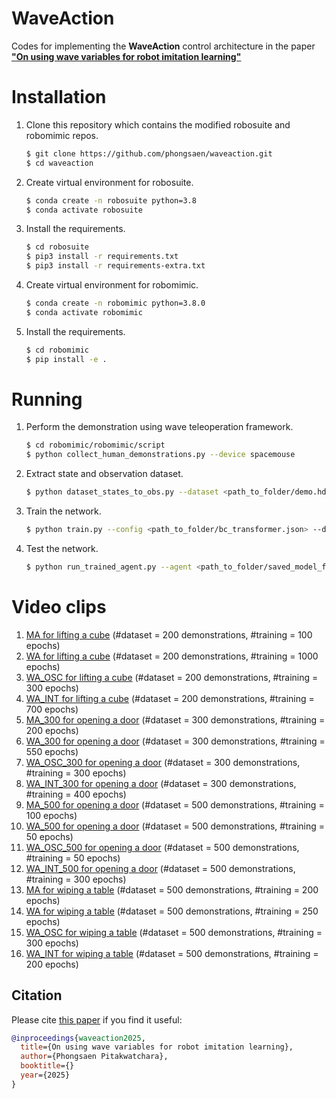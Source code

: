 # WaveAction
Codes for implementing the **WaveAction** control architecture in the paper **["On using wave variables for robot imitation learning"](https://github.com/phongsaen/waveaction/SMC2025.pdf)**

# Installation
1. Clone this repository which contains the modified robosuite and robomimic repos.
   ```sh 
   $ git clone https://github.com/phongsaen/waveaction.git
   $ cd waveaction
   ```
2. Create virtual environment for robosuite.
   ```sh
   $ conda create -n robosuite python=3.8
   $ conda activate robosuite
   ```
3. Install the requirements.
   ```sh
   $ cd robosuite
   $ pip3 install -r requirements.txt
   $ pip3 install -r requirements-extra.txt
   ```
4. Create virtual environment for robomimic.
   ```sh
   $ conda create -n robomimic python=3.8.0
   $ conda activate robomimic
   ```
5. Install the requirements.
   ```sh
   $ cd robomimic
   $ pip install -e .
   ```

# Running
1. Perform the demonstration using wave teleoperation framework.
   ```sh 
   $ cd robomimic/robomimic/script
   $ python collect_human_demonstrations.py --device spacemouse
   ```
2. Extract state and observation dataset.
   ```sh
   $ python dataset_states_to_obs.py --dataset <path_to_folder/demo.hdf5> --output_name low_dim.hdf5 --done_mode 2
   ```
3. Train the network.
   ```sh
   $ python train.py --config <path_to_folder/bc_transformer.json> --dataset <path_to_folder/low_dim.hdf5>
   ```
4. Test the network.
   ```sh
   $ python run_trained_agent.py --agent <path_to_folder/saved_model_file.pth> --n_rollouts 50 --horizon <network_steps_to_run> --seed <random_seed_number>
   ```

# Video clips
1. [MA for lifting a cube](https://github.com/phongsaen/waveaction/tree/main/videos/lift_pos.mp4) (#dataset = 200 demonstrations, #training = 100 epochs)
2. [WA for lifting a cube](https://github.com/phongsaen/waveaction/tree/main/videos/lift_wave.mp4) (#dataset = 200 demonstrations, #training = 1000 epochs)
3. [WA_OSC for lifting a cube](https://github.com/phongsaen/waveaction/tree/main/videos/lift_wave_osc.mp4) (#dataset = 200 demonstrations, #training = 300 epochs)
4. [WA_INT for lifting a cube](https://github.com/phongsaen/waveaction/tree/main/videos/lift_wave_int.mp4) (#dataset = 200 demonstrations, #training = 700 epochs)
5. [MA_300 for opening a door](https://github.com/phongsaen/waveaction/tree/main/videos/door_pos_300.mp4) (#dataset = 300 demonstrations, #training = 200 epochs)
6. [WA_300 for opening a door](https://github.com/phongsaen/waveaction/tree/main/videos/door_wave_300.mp4) (#dataset = 300 demonstrations, #training = 550 epochs)
7. [WA_OSC_300 for opening a door](https://github.com/phongsaen/waveaction/tree/main/videos/door_wave_osc_300.mp4) (#dataset = 300 demonstrations, #training = 300 epochs)
8. [WA_INT_300 for opening a door](https://github.com/phongsaen/waveaction/tree/main/videos/door_wave_int_300.mp4) (#dataset = 300 demonstrations, #training = 400 epochs)
9. [MA_500 for opening a door](https://github.com/phongsaen/waveaction/tree/main/videos/door_pos_500.mp4) (#dataset = 500 demonstrations, #training = 100 epochs)
10. [WA_500 for opening a door](https://github.com/phongsaen/waveaction/tree/main/videos/door_wave_500.mp4) (#dataset = 500 demonstrations, #training = 50 epochs)
11. [WA_OSC_500 for opening a door](https://github.com/phongsaen/waveaction/tree/main/videos/door_wave_osc_500.mp4) (#dataset = 500 demonstrations, #training = 50 epochs)
12. [WA_INT_500 for opening a door](https://github.com/phongsaen/waveaction/tree/main/videos/door_wave_int_500.mp4) (#dataset = 500 demonstrations, #training = 300 epochs)
13. [MA for wiping a table](https://github.com/phongsaen/waveaction/tree/main/videos/wipe_pos.mp4) (#dataset = 500 demonstrations, #training = 200 epochs)
14. [WA for wiping a table](https://github.com/phongsaen/waveaction/tree/main/videos/wipe_wave.mp4) (#dataset = 500 demonstrations, #training = 250 epochs)
15. [WA_OSC for wiping a table](https://github.com/phongsaen/waveaction/tree/main/videos/wipe_wave_osc.mp4) (#dataset = 500 demonstrations, #training = 300 epochs)
16. [WA_INT for wiping a table](https://github.com/phongsaen/waveaction/tree/main/videos/wipe_wave_int.mp4) (#dataset = 500 demonstrations, #training = 200 epochs)


## Citation

Please cite [this paper](https://github.com/phongsaen/waveaction/SMC2025.pdf) if you find it useful:

```bibtex
@inproceedings{waveaction2025,
  title={On using wave variables for robot imitation learning},
  author={Phongsaen Pitakwatchara},
  booktitle={}
  year={2025}
}
```
